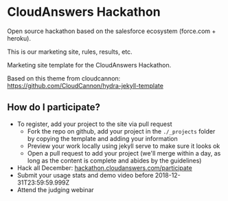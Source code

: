 # CloudAnswers Hackathon

Open source hackathon based on the salesforce ecosystem (force.com + heroku).

This is our marketing site, rules, results, etc.

Marketing site template for the CloudAnswers Hackathon.

Based on this theme from cloudcannon:
https://github.com/CloudCannon/hydra-jekyll-template

## How do I participate?

- To register, add your project to the site via pull request
  - Fork the repo on github, add your project in the `./_projects` folder by copying the template and adding your information
  - Preview your work locally using jekyll serve to make sure it looks ok
  - Open a pull request to add your project (we'll merge within a day, as long as the content is complete and abides by the guidelines)
- Hack all December: [hackathon.cloudanswers.com/participate](https://hackathon.cloudanswers.com/participate)
- Submit your usage stats and demo video before 2018-12-31T23:59:59.999Z
- Attend the judging webinar
